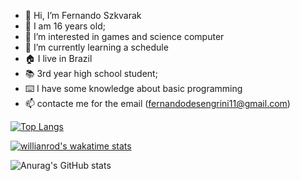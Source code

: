 - 👋 Hi, I’m Fernando Szkvarak
- 🧍 I am 16 years old;
- 👀 I’m interested in games and science computer
- 🌱 I’m currently learning a schedule
- 🏠 I live in Brazil 
- 📚 3rd year high school student;
- ⌨️ I have some knowledge about basic programming
- 📫 contacte me for the email (fernandodesengrini11@gmail.com)







[![Top Langs](https://github-readme-stats.vercel.app/api/top-langs/?username=anuraghazra&layout=compact)](https://github.com/anuraghazra/github-readme-stats)







[![willianrod's wakatime stats](https://github-readme-stats.vercel.app/api/wakatime?username=willianrod)](https://github.com/anuraghazra/github-readme-stats)











![Anurag's GitHub stats](https://github-readme-stats.vercel.app/api?FernandoSzkvarak=anuraghazra&show_icons=true&theme=radical)
